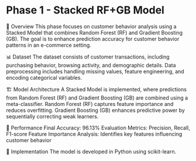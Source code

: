 # Phase 1 - Stacked RF+GB Model 

📂 Overview
This phase focuses on customer behavior analysis using a Stacked Model that combines Random Forest (RF) and Gradient Boosting (GB). The goal is to enhance prediction accuracy for customer behavior patterns in an e-commerce setting.

📊 Dataset
The dataset consists of customer transactions, including purchasing behavior, browsing activity, and demographic details.
Data preprocessing includes handling missing values, feature engineering, and encoding categorical variables.

🏗 Model Architecture
A Stacked Model is implemented, where predictions from Random Forest (RF) and Gradient Boosting (GB) are combined using a meta-classifier.
Random Forest (RF) captures feature importance and reduces overfitting.
Gradient Boosting (GB) enhances predictive power by sequentially correcting weak learners.

🚀 Performance
Final Accuracy: 96.13%
Evaluation Metrics: Precision, Recall, F1-score
Feature Importance Analysis: Identifies key features influencing customer behavior

🔧 Implementation
The model is developed in Python using scikit-learn.

